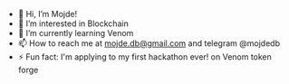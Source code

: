 - 👋 Hi, I’m Mojde!
- 👀 I’m interested in Blockchain
- 🌱 I’m currently learning Venom
- 📫 How to reach me at mojde.db@gmail.com and telegram @mojdedb
- ⚡ Fun fact: I'm applying to my first hackathon ever! on Venom token forge

<!---
moj-db/moj-db is a ✨ special ✨ repository because its `README.md` (this file) appears on your GitHub profile.
You can click the Preview link to take a look at your changes.
--->

